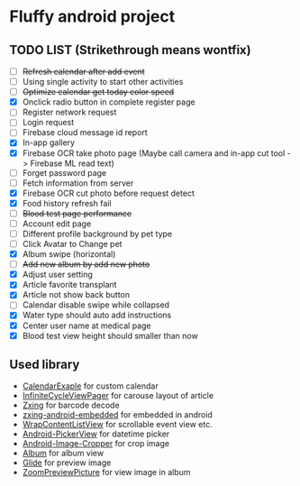 # Fluffy android project


## TODO LIST (Strikethrough means wontfix)
- [ ] ~~Refresh calendar after add event~~
- [ ] Using single activity to start other activities
- [ ] ~~Optimize calendar get today color speed~~
- [x] Onclick radio button in complete register page
- [ ] Register network request
- [ ] Login request
- [ ] Firebase cloud message id report
- [x] In-app gallery
- [x] Firebase OCR take photo page (Maybe call camera and in-app cut tool -> Firebase ML read text)
- [ ] Forget password page
- [ ] Fetch information from server
- [x] Firebase OCR cut photo before request detect
- [x] Food history refresh fail
- [ ] ~~Blood test page performance~~
- [ ] Account edit page
- [ ] Different profile background by pet type
- [ ] Click Avatar to Change pet
- [x] Album swipe (horizontal)
- [ ] ~~Add new album by add new photo~~
- [x] Adjust user setting
- [x] Article favorite transplant
- [x] Article not show back button
- [ ] Calendar disable swipe while collapsed
- [x] Water type should auto add instructions
- [x] Center user name at medical page
- [x] Blood test view height should smaller than now

## Used library

* [CalendarExaple](https://github.com/codbking/CalendarExaple) for custom calendar
* [InfiniteCycleViewPager](https://github.com/Devlight/InfiniteCycleViewPager) for carouse layout of article
* [Zxing](https://github.com/zxing/zxing) for barcode decode
* [zxing-android-embedded](https://github.com/journeyapps/zxing-android-embedded) for embedded in android
* [WrapContentListView](https://github.com/mzlogin/WrapContentListView) for scrollable event view etc.
* [Android-PickerView](https://github.com/Bigkoo/Android-PickerView) for datetime picker
* [Android-Image-Cropper](https://github.com/ArthurHub/Android-Image-Cropper) for crop image
* [Album](https://github.com/yanzhenjie/Album) for album view
* [Glide](https://github.com/bumptech/glide) for preview image
* [ZoomPreviewPicture](https://github.com/yangchaojiang/ZoomPreviewPicture) for view image in album